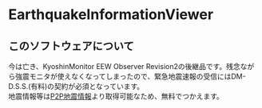 # EarthquakeInformationViewer
## このソフトウェアについて
今は亡き、KyoshinMonitor EEW Observer Revision2の後継品です。残念ながら強震モニタが使えなくなってしまったので、緊急地震速報の受信にはDM-D.S.S.(有料)の契約が必須となっています。  
地震情報等は[P2P地震情報](www.p2pquake.net)より取得可能なため、無料でつかえます。
